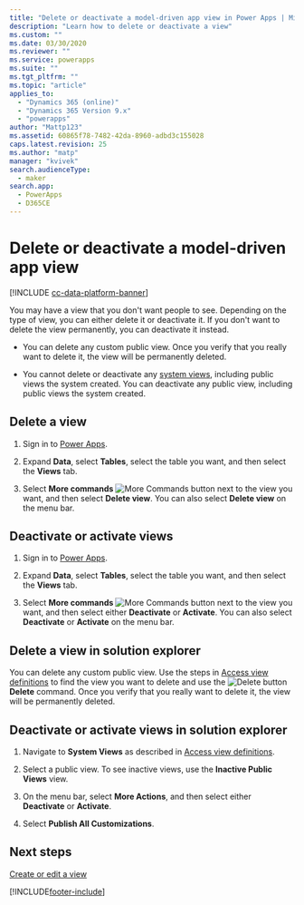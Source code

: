 ```yaml
---
title: "Delete or deactivate a model-driven app view in Power Apps | MicrosoftDocs"
description: "Learn how to delete or deactivate a view"
ms.custom: ""
ms.date: 03/30/2020
ms.reviewer: ""
ms.service: powerapps
ms.suite: ""
ms.tgt_pltfrm: ""
ms.topic: "article"
applies_to: 
  - "Dynamics 365 (online)"
  - "Dynamics 365 Version 9.x"
  - "powerapps"
author: "Mattp123"
ms.assetid: 60865f78-7482-42da-8960-adbd3c155028
caps.latest.revision: 25
ms.author: "matp"
manager: "kvivek"
search.audienceType: 
  - maker
search.app: 
  - PowerApps
  - D365CE
---
```

# Delete or deactivate a model-driven app view 

[!INCLUDE [cc-data-platform-banner](../../includes/cc-data-platform-banner.md)]

<a name="BKMK_RemoveViews"></a>   

 You may have a view that you don't want people to see. Depending on the type of view, you can either delete it or deactivate it. If you don't want to delete the view permanently, you can deactivate it instead.
 
  * You can delete any custom public view. Once you verify that you really want to delete it, the view will be permanently deleted.

  * You cannot delete or deactivate any [system views](create-edit-views.md#system-views), including public views the system created. You can deactivate any public view, including public views the system created.

## Delete a view

1.  Sign in to [Power Apps](https://make.powerapps.com/?utm_source=padocs&utm_medium=linkinadoc&utm_campaign=referralsfromdoc).  

2.  Expand **Data**, select **Tables**, select the table you want, and then select the **Views** tab.

3.  Select **More commands** ![More Commands button](media/more-commands.gif "More Commands button for Forms") next to the view you want, and then select **Delete view**. You can also select **Delete view** on the menu bar.

## Deactivate or activate views  

1.  Sign in to [Power Apps](https://make.powerapps.com/?utm_source=padocs&utm_medium=linkinadoc&utm_campaign=referralsfromdoc).  

2.  Expand **Data**, select **Tables**, select the table you want, and then select the **Views** tab.

3.  Select **More commands** ![More Commands button](media/more-commands.gif "More Commands button for Forms") next to the view you want, and then select either **Deactivate** or **Activate**. You can also select **Deactivate** or **Activate** on the menu bar.

## Delete a view in solution explorer  

You can delete any custom public view. Use the steps in [Access view definitions](accessing-view-definitions.md#open-a-view-for-editing-in-solution-explorer) to find the view you want to delete and use the ![Delete button](media/delete.gif "Delete button")**Delete** command. Once you verify that you really want to delete it, the view will be permanently deleted.  
  
## Deactivate or activate views in solution explorer 

1.  Navigate to **System Views** as described in [Access view definitions](accessing-view-definitions.md#open-a-view-for-editing-in-solution-explorer).  
  
2.  Select a public view. To see inactive views, use the **Inactive Public Views** view.  
  
3.  On the menu bar, select **More Actions**, and then select either **Deactivate** or **Activate**.  
  
4.  Select **Publish All Customizations**. 

## Next steps
[Create or edit a view](create-and-edit-views.md)


[!INCLUDE[footer-include](../../includes/footer-banner.md)]
